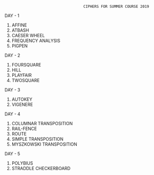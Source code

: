 										CIPHERS FOR SUMMER COURSE 2019

DAY - 1

1.	AFFINE
2.	ATBASH
3.	CAESER WHEEL
4.	FREQUENCY ANALYSIS
5.	PIGPEN 

DAY - 2

1.	FOURSQUARE
2.	HILL
3.	PLAYFAIR
4.	TWOSQUARE

DAY - 3

1.	AUTOKEY
2.	VIGENERE

DAY - 4

1.	COLUMNAR TRANSPOSITION
2.	RAIL-FENCE	
3.	ROUTE
4.	SIMPLE TRANSPOSITION
5.  MYSZKOWSKI TRANSPOSITION

DAY - 5

1.	POLYBIUS
2.	STRADDLE CHECKERBOARD

